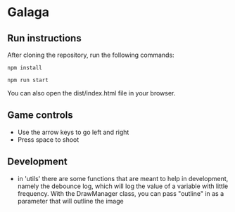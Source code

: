 # Galaga

## Run instructions

After cloning the repository, run the following commands:

`npm install`

`npm run start`

You can also open the dist/index.html file in your browser.

## Game controls

- Use the arrow keys to go left and right
- Press space to shoot

## Development

- in 'utils' there are some functions that are meant to help in development, namely the debounce log, which will log the value of a variable with little frequency. With the DrawManager class, you can pass "outline" in as a parameter that will outline the image
